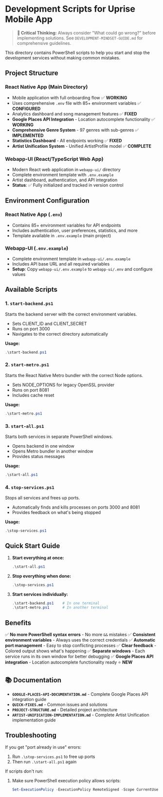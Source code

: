 # Development Scripts for Uprise Mobile App

> **🎯 Critical Thinking:** Always consider "What could go wrong?" before implementing solutions. See `DEVELOPMENT-MINDSET-GUIDE.md` for comprehensive guidelines.

This directory contains PowerShell scripts to help you start and stop the development services without making common mistakes.

## Project Structure

### **React Native App** (Main Directory)
- Mobile application with full onboarding flow ✅ **WORKING**
- Uses comprehensive `.env` file with 85+ environment variables ✅ **CONFIGURED**
- Analytics dashboard and song management features ✅ **FIXED**
- **Google Places API Integration** - Location autocomplete functionality ✅ **WORKING**
- **Comprehensive Genre System** - 97 genres with sub-genres ✅ **IMPLEMENTED**
- **Statistics Dashboard** - All endpoints working ✅ **FIXED**
- **Artist Unification System** - Unified ArtistProfile model ✅ **COMPLETE**

### **Webapp-UI** (React/TypeScript Web App)
- Modern React web application in `webapp-ui/` directory
- Complete environment template with `.env.example`
- Artist dashboard, authentication, and API integration
- **Status**: ✅ Fully initialized and tracked in version control

## Environment Configuration

### **React Native App (`.env`)**
- Contains 85+ environment variables for API endpoints
- Includes authentication, user preferences, statistics, and more
- Template available in `.env.example` (main project)

### **Webapp-UI (`.env.example`)**
- Complete environment template in `webapp-ui/.env.example`
- Includes API base URL and all required variables
- **Setup**: Copy `webapp-ui/.env.example` to `webapp-ui/.env` and configure values

## Available Scripts

### 1. `start-backend.ps1`
Starts the backend server with the correct environment variables.
- Sets CLIENT_ID and CLIENT_SECRET
- Runs on port 3000
- Navigates to the correct directory automatically

**Usage:**
```powershell
.\start-backend.ps1
```

### 2. `start-metro.ps1`
Starts the React Native Metro bundler with the correct Node options.
- Sets NODE_OPTIONS for legacy OpenSSL provider
- Runs on port 8081
- Includes cache reset

**Usage:**
```powershell
.\start-metro.ps1
```

### 3. `start-all.ps1`
Starts both services in separate PowerShell windows.
- Opens backend in one window
- Opens Metro bundler in another window
- Provides status messages

**Usage:**
```powershell
.\start-all.ps1
```

### 4. `stop-services.ps1`
Stops all services and frees up ports.
- Automatically finds and kills processes on ports 3000 and 8081
- Provides feedback on what's being stopped

**Usage:**
```powershell
.\stop-services.ps1
```

## Quick Start Guide

1. **Start everything at once:**
   ```powershell
   .\start-all.ps1
   ```

2. **Stop everything when done:**
   ```powershell
   .\stop-services.ps1
   ```

3. **Start services individually:**
   ```powershell
   .\start-backend.ps1    # In one terminal
   .\start-metro.ps1      # In another terminal
   ```

## Benefits

✅ **No more PowerShell syntax errors** - No more `&&` mistakes
✅ **Consistent environment variables** - Always uses the correct credentials
✅ **Automatic port management** - Easy to stop conflicting processes
✅ **Clear feedback** - Colored output shows what's happening
✅ **Separate windows** - Each service runs in its own window for better debugging
✅ **Google Places API integration** - Location autocomplete functionality ready ⭐ **NEW**

## 📚 **Documentation**

- **`GOOGLE-PLACES-API-DOCUMENTATION.md`** - Complete Google Places API integration guide
- **`QUICK-FIXES.md`** - Common issues and solutions
- **`PROJECT-STRUCTURE.md`** - Detailed project architecture
- **`ARTIST-UNIFICATION-IMPLEMENTATION.md`** - Complete Artist Unification implementation guide

## Troubleshooting

If you get "port already in use" errors:
1. Run `.\stop-services.ps1` to free up ports
2. Then run `.\start-all.ps1` again

If scripts don't run:
1. Make sure PowerShell execution policy allows scripts:
   ```powershell
   Set-ExecutionPolicy -ExecutionPolicy RemoteSigned -Scope CurrentUser
   ``` 